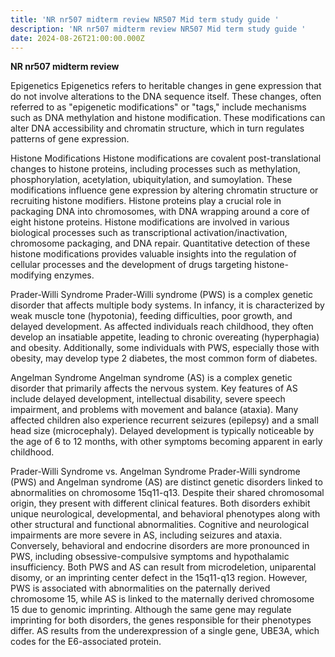 ```yaml
---
title: 'NR nr507 midterm review NR507 Mid term study guide '
description: 'NR nr507 midterm review NR507 Mid term study guide '
date: 2024-08-26T21:00:00.000Z
---
```


**NR nr507 midterm review**

Epigenetics
Epigenetics refers to heritable changes in gene expression that do not involve alterations to the DNA sequence itself. These changes, often referred to as "epigenetic modifications" or "tags," include mechanisms such as DNA methylation and histone modification. These modifications can alter DNA accessibility and chromatin structure, which in turn regulates patterns of gene expression.

Histone Modifications
Histone modifications are covalent post-translational changes to histone proteins, including processes such as methylation, phosphorylation, acetylation, ubiquitylation, and sumoylation. These modifications influence gene expression by altering chromatin structure or recruiting histone modifiers. Histone proteins play a crucial role in packaging DNA into chromosomes, with DNA wrapping around a core of eight histone proteins. Histone modifications are involved in various biological processes such as transcriptional activation/inactivation, chromosome packaging, and DNA repair. Quantitative detection of these histone modifications provides valuable insights into the regulation of cellular processes and the development of drugs targeting histone-modifying enzymes.

Prader-Willi Syndrome
Prader-Willi syndrome (PWS) is a complex genetic disorder that affects multiple body systems. In infancy, it is characterized by weak muscle tone (hypotonia), feeding difficulties, poor growth, and delayed development. As affected individuals reach childhood, they often develop an insatiable appetite, leading to chronic overeating (hyperphagia) and obesity. Additionally, some individuals with PWS, especially those with obesity, may develop type 2 diabetes, the most common form of diabetes.

Angelman Syndrome
Angelman syndrome (AS) is a complex genetic disorder that primarily affects the nervous system. Key features of AS include delayed development, intellectual disability, severe speech impairment, and problems with movement and balance (ataxia). Many affected children also experience recurrent seizures (epilepsy) and a small head size (microcephaly). Delayed development is typically noticeable by the age of 6 to 12 months, with other symptoms becoming apparent in early childhood.

Prader-Willi Syndrome vs. Angelman Syndrome
Prader-Willi syndrome (PWS) and Angelman syndrome (AS) are distinct genetic disorders linked to abnormalities on chromosome 15q11-q13. Despite their shared chromosomal origin, they present with different clinical features. Both disorders exhibit unique neurological, developmental, and behavioral phenotypes along with other structural and functional abnormalities. Cognitive and neurological impairments are more severe in AS, including seizures and ataxia. Conversely, behavioral and endocrine disorders are more pronounced in PWS, including obsessive-compulsive symptoms and hypothalamic insufficiency. Both PWS and AS can result from microdeletion, uniparental disomy, or an imprinting center defect in the 15q11-q13 region. However, PWS is associated with abnormalities on the paternally derived chromosome 15, while AS is linked to the maternally derived chromosome 15 due to genomic imprinting. Although the same gene may regulate imprinting for both disorders, the genes responsible for their phenotypes differ. AS results from the underexpression of a single gene, UBE3A, which codes for the E6-associated protein.
